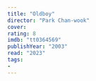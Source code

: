 ```yaml
---
title: "Oldboy"
director: "Park Chan-wook"
cover: 
rating: 8
imdb: "tt0364569"
publishYear: "2003"
read: "2023"
tags:
- 
---
```

